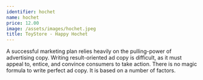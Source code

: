 ```yaml
---
identifier: hochet
name: hochet
price: 12.00
image: /assets/images/hochet.jpeg
title: ToyStore - Happy Hochet
---
```

A successful marketing plan relies heavily on the pulling-power of advertising copy. Writing result-oriented ad copy is difficult, as it must appeal to, entice, and convince consumers to take action. There is no magic formula to write perfect ad copy. It is based on a number of factors.
